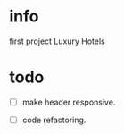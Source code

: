 # info                      
first project Luxury Hotels

# todo 
 - [ ] make header responsive.
 - [ ] code refactoring.

